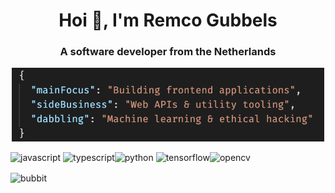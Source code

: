 <h1 align="center">Hoi 👋, I'm Remco Gubbels</h1>
<h3 align="center">A software developer from the Netherlands</h3>

<p align="center"><img width="500" src="./description-json.png">

<p align="left"><img src="https://devicons.github.io/devicon/devicon.git/icons/javascript/javascript-original.svg" alt="javascript" width="40" height="40"/> <img src="https://devicons.github.io/devicon/devicon.git/icons/typescript/typescript-original.svg" alt="typescript" width="40" height="40"/><img src="https://devicons.github.io/devicon/devicon.git/icons/python/python-original.svg" alt="python" width="40" height="40"/> <img src="https://www.vectorlogo.zone/logos/tensorflow/tensorflow-icon.svg" alt="tensorflow" width="40" height="40"/><img src="https://www.vectorlogo.zone/logos/opencv/opencv-icon.svg" alt="opencv" width="40" height="40"/> </p><img align="center" src="https://github-readme-stats.vercel.app/api?username=bubbit&show_icons=true" alt="bubbit" />

